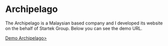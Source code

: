 <h1>Archipelago</h1>
<p>
The Archipelago is a Malaysian based company and I developed its website on the behalf of Startek Group. Below you can see the demo URL. 
</p>
<a href="https://sm1gr8.github.io/archipelago/ target="_blank">Demo Archipelago></a>
